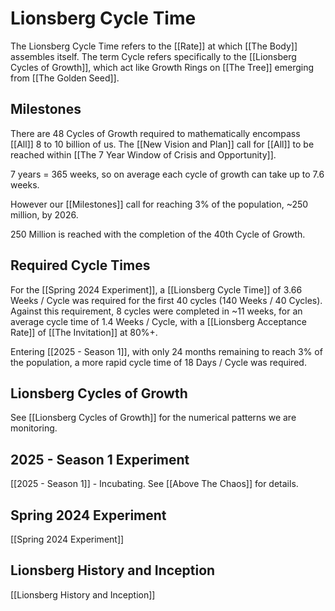 # Lionsberg Cycle Time

The Lionsberg Cycle Time refers to the [[Rate]] at which [[The Body]] assembles itself. The term Cycle refers specifically to the [[Lionsberg Cycles of Growth]], which act like Growth Rings on [[The Tree]] emerging from [[The Golden Seed]]. 

## Milestones

There are 48 Cycles of Growth required to mathematically encompass [[All]] 8 to 10 billion of us. The [[New Vision and Plan]] call for [[All]] to be reached within [[The 7 Year Window of Crisis and Opportunity]]. 

7 years = 365 weeks, so on average each cycle of growth can take up to 7.6 weeks. 

However our [[Milestones]] call for reaching 3% of the population, ~250 million, by 2026. 

250 Million is reached with the completion of the 40th Cycle of Growth. 

## Required Cycle Times

For the [[Spring 2024 Experiment]], a [[Lionsberg Cycle Time]] of 3.66 Weeks / Cycle was required for the first 40 cycles (140 Weeks / 40 Cycles). Against this requirement, 8 cycles were completed in ~11 weeks, for an average cycle time of 1.4 Weeks / Cycle, with a [[Lionsberg Acceptance Rate]] of [[The Invitation]] at 80%+. 

Entering [[2025 - Season 1]], with only 24 months remaining to reach 3% of the population, a more rapid cycle time of 18 Days / Cycle was required. 

## Lionsberg Cycles of Growth 

See [[Lionsberg Cycles of Growth]] for the numerical patterns we are monitoring. 

## 2025 - Season 1 Experiment 

[[2025 - Season 1]] - Incubating. See [[Above The Chaos]] for details. 

## Spring 2024 Experiment

[[Spring 2024 Experiment]]  

## Lionsberg History and Inception

[[Lionsberg History and Inception]] 